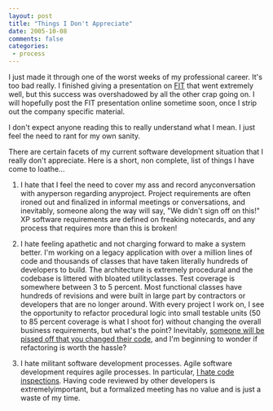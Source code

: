 ```yaml
---
layout: post
title: "Things I Don't Appreciate"
date: 2005-10-08
comments: false
categories:
 - process
---
```


I just made it through one of the worst weeks of my professional career. It's too bad really. I finished giving a presentation on [FIT](http://fit.c2.com/) that went extremely well, but this success was overshadowed by all the other crap going on. I will hopefully post the FIT presentation online sometime soon, once I strip out the company specific material.

   
   
I don't expect anyone reading this to really understand what I mean. I just feel the need to rant for my own sanity.

   
   
There are certain facets of my current software development situation that I really don't appreciate. Here is a short, non complete, list of things I have come to loathe...

   
   
  1. I hate that I feel the need to cover my ass and record anyconversation with anyperson regarding anyproject. Project requirements are often ironed out and finalized in informal meetings or conversations, and inevitably, someone along the way will say, "We didn't sign off on this!" XP software requirements are defined on freaking notecards, and any process that requires more than this is broken!

   
  2. I hate feeling apathetic and not charging forward to make a system better. I'm working on a legacy application with over a million lines of code and thousands of classes that have taken literally hundreds of developers to build. The architecture is extremely procedural and the codebase is littered with bloated utilityclasses. Test coverage is somewhere between 3 to 5 percent. Most functional classes have hundreds of revisions and were built in large part by contractors or developers that are no longer around. With every project I work on, I see the opportunity to refactor procedural logic into small testable units (50 to 85 percent coverage is what I shoot for) without changing the overall business requirements, but what's the point? Inevitably, [someone will be pissed off that you changed their code](http://jroller.com/page/wireframe/?anchor=untested_equals_broken), and I'm beginning to wonder if refactoring is worth the hassle?

   
  3. I hate militant software development processes. Agile software development requires agile processes. In particular, [I hate code inspections](http://jroller.com/page/wireframe/?anchor=actions_speak_louder_than_words). Having code reviewed by other developers is extremelyimportant, but a formalized meeting has no value and is just a waste of my time.

   

